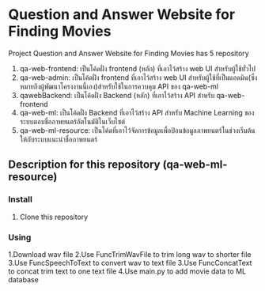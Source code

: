 # Question and Answer Website for Finding Movies

Project Question and Answer Website for Finding Movies has 5 repository
1. qa-web-frontend: เป็นโค้ดฝั่ง frontend (หลัก) ที่เอาไว้สร้าง web UI สำหรับผู้ใช้ทั่วไป 
2. qa-web-admin: เป็นโค้ดฝั่ง frontend ที่เอาไว้สร้าง web UI สำหรับผู้ใช้ที่เป็นแอดมิน(ซึ่งหมายถึงผู้พัฒนาโครงงานนี้เอง)สำหรับใช้ในการควบคุม API ของ qa-web-ml
3. qawebBackend: เป็นโค้ดฝั่ง Backend (หลัก) ที่เอาไว้สร้าง API สำหรับ qa-web-frontend
4. qa-web-ml: เป็นโค้ดฝั่ง Backend ที่เอาไว้สร้าง API สำหรับ Machine Learning ของระบบตอบชื่อภาพยนตร์อัตโนมัติในเว็บไซต์ 
5. qa-web-ml-resource: เป็นโค้ดที่เอาไว้จัดการข้อมูลเพื่อป้อนข้อมูลภาพยนตร์ในช่วงเริ่มต้นให้กับระบบแนะนำชื่อภาพยนตร์

## Description for this repository (qa-web-ml-resource)

### Install
1. Clone this repository

### Using
1.Download wav file
2.Use FuncTrimWavFile to trim long wav to shorter file
3.Use FuncSpeechToText to convert wav to text file
3.Use FuncConcatText to concat trim text to one text file
4.Use main.py to add movie data to ML database
